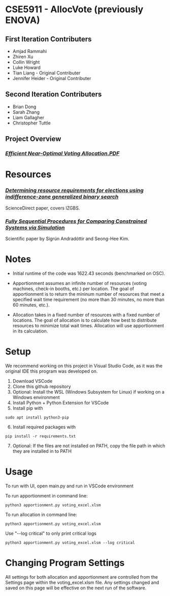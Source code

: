 # **CSE5911 - AllocVote (previously ENOVA)**

## First Iteration Contributers
* Amjad Rammahi
* Zhiren Xu
* Collin Wright
* Luke Howard
* Tian Liang - Original Contributer
* Jennifer Heider - Original Contributer

## Second Iteration Contributers
* Brian Dong
* Sarah Zhang
* Liam Gallagher
* Christopher Tuttle

## Project Overview

### *[Efficient Near-Optimal Voting Allocation.PDF](Efficient&#32;Near-Optimal&#32;Voting&#32;Allocation.pdf)*

# Resources

### *[Determining resource requirements for elections using indifference-zone generalized binary search](https://www.sciencedirect.com/science/article/pii/S0360835219307120)*

ScienceDirect paper, covers IZGBS.

### *[Fully Sequential Procedures for Comparing Constrained Systems via Simulation](AKPI.pdf)*

Scientific paper by Sigrún Andradóttir and Seong-Hee Kim.

# Notes
* Initial runtime of the code was 1622.43 seconds (benchmarked on OSC).

* Apportionment assumes an infinite number of resources (voting machines, check-in booths, etc.) per location. The goal of apportionment is to return the mininum number of resources that meet a specified wait time requirement (no more than 30 minutes, no more than 60 minutes, etc.).
* Allocation takes in a fixed number of resources with a fixed number of locations. The goal of allocation is to calculate how best to distribute resources to minimize total wait times. Allocation will use apportionment in its calculation.

# Setup
We recommend working on this project in Visual Studio Code, as it was the original IDE this program was developed on.

1. Download VSCode
2. Clone this github repository
3. Optional: Install the WSL (Windows Subsystem for Linux) if working on a Windows environment
4. Install Python + Python Extension for VSCode
5. Install pip with
```
sudo apt install python3-pip
```
6. Install required packages with 
```
pip install -r requirements.txt
```
7. Optional: If the files are not installed on PATH, copy the file path in which they are installed in to PATH

# Usage

To run with UI, open main.py and run in VSCode environment

To run apportionment in command line:
```
python3 apportionment.py voting_excel.xlsm
```
To run allocation in command line:
```
python3 apportionment.py voting_excel.xlsm
```
Use "--log critical" to only print critical logs
```
python3 apportionment.py voting_excel.xlsm --log critical
```

# Changing Program Settings
All settings for both allocation and apportionment are controlled from the Settings page within the voting_excel.xlsm file. Any settings changed and saved on this page will be effective on the next run of the software.

